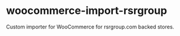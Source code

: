 woocommerce-import-rsrgroup
===========================

Custom importer for WooCommerce for rsrgroup.com backed stores.